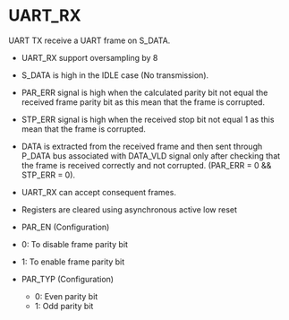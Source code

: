 # UART_RX
 UART TX receive a UART frame on S_DATA.
* UART_RX support oversampling by 8
* S_DATA is high in the IDLE case (No transmission).
* PAR_ERR signal is high when the calculated parity bit not equal 
the received frame parity bit as this mean that the frame is 
corrupted.
* STP_ERR signal is high when the received stop bit not equal 1 as 
this mean that the frame is corrupted.
* DATA is extracted from the received frame and then sent 
through P_DATA bus associated with DATA_VLD signal only after 
checking that the frame is received correctly and not corrupted.
(PAR_ERR = 0 && STP_ERR = 0).
* UART_RX can accept consequent frames.
* Registers are cleared using asynchronous active low reset

* PAR_EN (Configuration)
 * 0: To disable frame parity bit 
 * 1: To enable frame parity bit

* PAR_TYP (Configuration)
  * 0: Even parity bit 
  * 1: Odd parity bit
